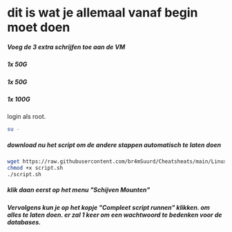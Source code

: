 # dit is wat je allemaal vanaf begin moet doen
##### Voeg de 3 extra schrijfen toe aan de VM
##### 1x 50G
##### 1x 50G
##### 1x 100G

login als root.
```bash
su -
```
##### download nu het script om de andere stappen automatisch te laten doen
```bash
wget https://raw.githubusercontent.com/br4mSuurd/Cheatsheats/main/Linux/Scripts/script.sh
chmod +x script.sh
./script.sh
```
##### klik daan eerst op het menu "Schijven Mounten"
##### Vervolgens kun je op het kopje "Compleet script runnen" klikken. om alles te laten doen. er zal 1 keer om een wachtwoord te bedenken voor de databases.
